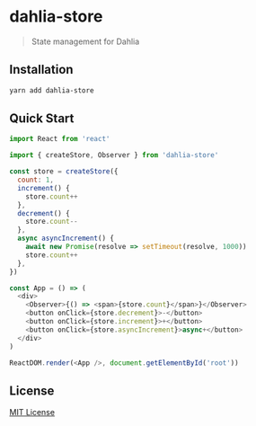 # dahlia-store

> State management for Dahlia

## Installation

```sh
yarn add dahlia-store
```

## Quick Start

```js
import React from 'react'

import { createStore, Observer } from 'dahlia-store'

const store = createStore({
  count: 1,
  increment() {
    store.count++
  },
  decrement() {
    store.count--
  },
  async asyncIncrement() {
    await new Promise(resolve => setTimeout(resolve, 1000))
    store.count++
  },
})

const App = () => (
  <div>
    <Observer>{() => <span>{store.count}</span>}</Observer>
    <button onClick={store.decrement}>-</button>
    <button onClick={store.increment}>+</button>
    <button onClick={store.asyncIncrement}>async+</button>
  </div>
)

ReactDOM.render(<App />, document.getElementById('root'))
```

## License

[MIT License](https://github.com/forsigner/dahlia/blob/master/LICENSE)
